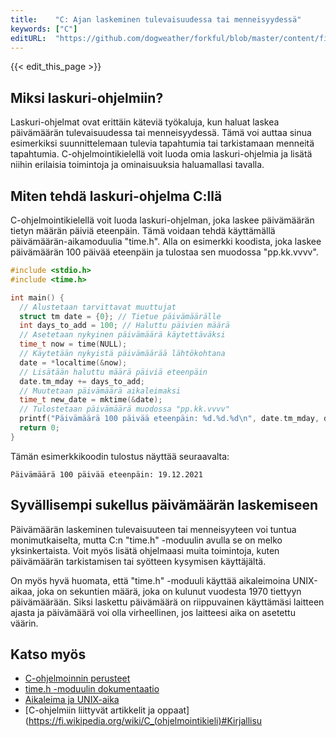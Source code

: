 ```yaml
---
title:    "C: Ajan laskeminen tulevaisuudessa tai menneisyydessä"
keywords: ["C"]
editURL:  "https://github.com/dogweather/forkful/blob/master/content/fi/c/calculating-a-date-in-the-future-or-past.md"
---
```


{{< edit_this_page >}}

## Miksi laskuri-ohjelmiin?

Laskuri-ohjelmat ovat erittäin käteviä työkaluja, kun haluat laskea päivämäärän tulevaisuudessa tai menneisyydessä. Tämä voi auttaa sinua esimerkiksi suunnittelemaan tulevia tapahtumia tai tarkistamaan menneitä tapahtumia. C-ohjelmointikielellä voit luoda omia laskuri-ohjelmia ja lisätä niihin erilaisia toimintoja ja ominaisuuksia haluamallasi tavalla.

## Miten tehdä laskuri-ohjelma C:llä

C-ohjelmointikielellä voit luoda laskuri-ohjelman, joka laskee päivämäärän tietyn määrän päiviä eteenpäin. Tämä voidaan tehdä käyttämällä päivämäärän-aikamoduulia "time.h". Alla on esimerkki koodista, joka laskee päivämäärän 100 päivää eteenpäin ja tulostaa sen muodossa "pp.kk.vvvv".

```C
#include <stdio.h>
#include <time.h>

int main() {
  // Alustetaan tarvittavat muuttujat
  struct tm date = {0}; // Tietue päivämäärälle
  int days_to_add = 100; // Haluttu päivien määrä
  // Asetetaan nykyinen päivämäärä käytettäväksi
  time_t now = time(NULL);
  // Käytetään nykyistä päivämäärää lähtökohtana
  date = *localtime(&now);
  // Lisätään haluttu määrä päiviä eteenpäin
  date.tm_mday += days_to_add;
  // Muutetaan päivämäärä aikaleimaksi
  time_t new_date = mktime(&date);
  // Tulostetaan päivämäärä muodossa "pp.kk.vvvv"
  printf("Päivämäärä 100 päivää eteenpäin: %d.%d.%d\n", date.tm_mday, date.tm_mon + 1, date.tm_year + 1900);
  return 0;
}
```

Tämän esimerkkikoodin tulostus näyttää seuraavalta:

```
Päivämäärä 100 päivää eteenpäin: 19.12.2021
```

## Syvällisempi sukellus päivämäärän laskemiseen

Päivämäärän laskeminen tulevaisuuteen tai menneisyyteen voi tuntua monimutkaiselta, mutta C:n "time.h" -moduulin avulla se on melko yksinkertaista. Voit myös lisätä ohjelmaasi muita toimintoja, kuten päivämäärän tarkistamisen tai syötteen kysymisen käyttäjältä.

On myös hyvä huomata, että "time.h" -moduuli käyttää aikaleimoina UNIX-aikaa, joka on sekuntien määrä, joka on kulunut vuodesta 1970 tiettyyn päivämäärään. Siksi laskettu päivämäärä on riippuvainen käyttämäsi laitteen ajasta ja päivämäärä voi olla virheellinen, jos laitteesi aika on asetettu väärin.

## Katso myös

- [C-ohjelmoinnin perusteet](https://fi.wikipedia.org/wiki/C_(ohjelmointikieli))
- [time.h -moduulin dokumentaatio](https://www.tutorialspoint.com/c_standard_library/time_h.htm)
- [Aikaleima ja UNIX-aika](https://fi.wikipedia.org/wiki/Aikaleima)
- [C-ohjelmiin liittyvät artikkelit ja oppaat](https://fi.wikipedia.org/wiki/C_(ohjelmointikieli)#Kirjallisu